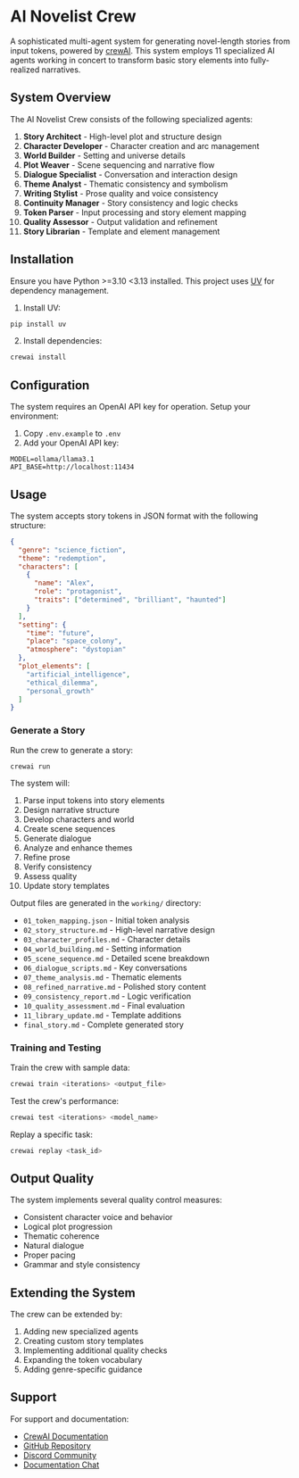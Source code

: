 # AI Novelist Crew

A sophisticated multi-agent system for generating novel-length stories from input tokens, powered by [crewAI](https://crewai.com). This system employs 11 specialized AI agents working in concert to transform basic story elements into fully-realized narratives.

## System Overview

The AI Novelist Crew consists of the following specialized agents:

1. **Story Architect** - High-level plot and structure design
2. **Character Developer** - Character creation and arc management
3. **World Builder** - Setting and universe details
4. **Plot Weaver** - Scene sequencing and narrative flow
5. **Dialogue Specialist** - Conversation and interaction design
6. **Theme Analyst** - Thematic consistency and symbolism
7. **Writing Stylist** - Prose quality and voice consistency
8. **Continuity Manager** - Story consistency and logic checks
9. **Token Parser** - Input processing and story element mapping
10. **Quality Assessor** - Output validation and refinement
11. **Story Librarian** - Template and element management

## Installation

Ensure you have Python >=3.10 <3.13 installed. This project uses [UV](https://docs.astral.sh/uv/) for dependency management.

1. Install UV:
```bash
pip install uv
```

2. Install dependencies:
```bash
crewai install
```

## Configuration

The system requires an OpenAI API key for operation. Setup your environment:

1. Copy `.env.example` to `.env`
2. Add your OpenAI API key:
```
MODEL=ollama/llama3.1
API_BASE=http://localhost:11434
```

## Usage

The system accepts story tokens in JSON format with the following structure:

```json
{
  "genre": "science_fiction",
  "theme": "redemption",
  "characters": [
    {
      "name": "Alex",
      "role": "protagonist",
      "traits": ["determined", "brilliant", "haunted"]
    }
  ],
  "setting": {
    "time": "future",
    "place": "space_colony",
    "atmosphere": "dystopian"
  },
  "plot_elements": [
    "artificial_intelligence",
    "ethical_dilemma",
    "personal_growth"
  ]
}
```

### Generate a Story

Run the crew to generate a story:

```bash
crewai run
```

The system will:
1. Parse input tokens into story elements
2. Design narrative structure
3. Develop characters and world
4. Create scene sequences
5. Generate dialogue
6. Analyze and enhance themes
7. Refine prose
8. Verify consistency
9. Assess quality
10. Update story templates

Output files are generated in the `working/` directory:
- `01_token_mapping.json` - Initial token analysis
- `02_story_structure.md` - High-level narrative design
- `03_character_profiles.md` - Character details
- `04_world_building.md` - Setting information
- `05_scene_sequence.md` - Detailed scene breakdown
- `06_dialogue_scripts.md` - Key conversations
- `07_theme_analysis.md` - Thematic elements
- `08_refined_narrative.md` - Polished story content
- `09_consistency_report.md` - Logic verification
- `10_quality_assessment.md` - Final evaluation
- `11_library_update.md` - Template additions
- `final_story.md` - Complete generated story

### Training and Testing

Train the crew with sample data:
```bash
crewai train <iterations> <output_file>
```

Test the crew's performance:
```bash
crewai test <iterations> <model_name>
```

Replay a specific task:
```bash
crewai replay <task_id>
```

## Output Quality

The system implements several quality control measures:
- Consistent character voice and behavior
- Logical plot progression
- Thematic coherence
- Natural dialogue
- Proper pacing
- Grammar and style consistency

## Extending the System

The crew can be extended by:
1. Adding new specialized agents
2. Creating custom story templates
3. Implementing additional quality checks
4. Expanding the token vocabulary
5. Adding genre-specific guidance

## Support

For support and documentation:
- [CrewAI Documentation](https://docs.crewai.com)
- [GitHub Repository](https://github.com/joaomdmoura/crewai)
- [Discord Community](https://discord.com/invite/X4JWnZnxPb)
- [Documentation Chat](https://chatg.pt/DWjSBZn)
